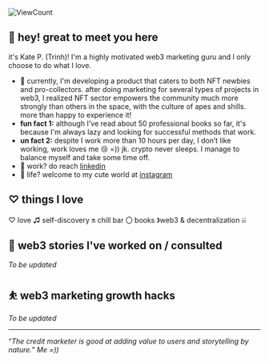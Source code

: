
![ViewCount](http://bit.ly/Thomas-Github-Visits)

## 👋 hey! great to meet you here

it's Kate P. (Trinh)! I'm a highly motivated web3 marketing guru and I only choose to do what I love.

- 🌱 currently, I'm developing a product that caters to both NFT newbies and pro-collectors. after doing marketing for several types of projects in web3, I realized NFT sector empowers the community much more strongly than others in the space, with the culture of apes and shills. more than happy to experience it!
- **fun fact 1:** although I've read about 50 professional books so far, it's because I'm always lazy and looking for successful methods that work.
- **un fact 2:** despite I work more than 10 hours per day, I don’t like working, work loves me 😢 =)) jk. crypto never sleeps. I manage to balance myself and take some time off.
- 💼 work? do reach [linkedin](https://bit.ly/3L6g2Xx)
- 💬 life? welcome to my cute world at [instagram](http://bit.ly/3YcDg0T)

## ♡ things I love

♡ love ♫ self-discovery 🔛 chill bar 〇 books 》web3 & decentralization ⌸ 

## 🥃 web3 stories I've worked on / consulted

*To be updated*

## ⛹️ web3 marketing growth hacks

*To be updated*

---

“*The credit marketer is good at adding value to users and storytelling by nature.” Me =))*
